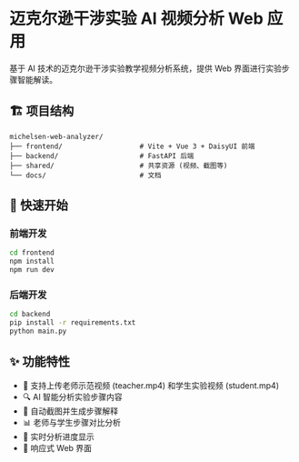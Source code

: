 # 迈克尔逊干涉实验 AI 视频分析 Web 应用

基于 AI 技术的迈克尔逊干涉实验教学视频分析系统，提供 Web 界面进行实验步骤智能解读。

## 🏗️ 项目结构

```
michelsen-web-analyzer/
├── frontend/                   # Vite + Vue 3 + DaisyUI 前端
├── backend/                    # FastAPI 后端
├── shared/                     # 共享资源 (视频、截图等)
└── docs/                       # 文档
```

## 🚀 快速开始

### 前端开发
```bash
cd frontend
npm install
npm run dev
```

### 后端开发  
```bash
cd backend
pip install -r requirements.txt
python main.py
```

## ✨ 功能特性

- 🎥 支持上传老师示范视频 (teacher.mp4) 和学生实验视频 (student.mp4)
- 🔍 AI 智能分析实验步骤内容
- 📸 自动截图并生成步骤解释
- 📊 老师与学生步骤对比分析
- 🎯 实时分析进度显示
- 📱 响应式 Web 界面